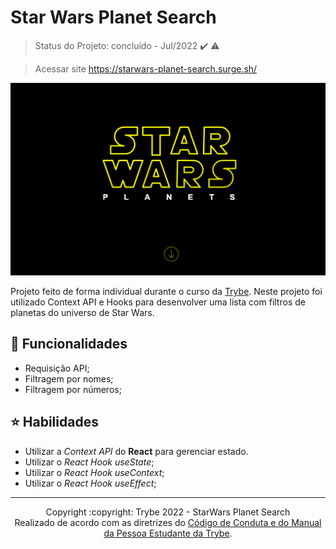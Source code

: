 # Star Wars Planet Search
> Status do Projeto: concluído - Jul/2022 :heavy_check_mark: :warning:

> Acessar site https://starwars-planet-search.surge.sh/
<img width="980px" src="https://github.com/itscacauinpt/starwars-planet-search/blob/main/starwars-preview.png">

Projeto feito de forma individual durante o curso da [Trybe](https://www.betrybe.com/). Neste projeto foi utilizado Context API e Hooks para desenvolver uma lista com filtros de planetas do universo de Star Wars.

## 🔧 Funcionalidades
  * Requisição API;
  * Filtragem por nomes;
  * Filtragem por números;

## :star: Habilidades 
  * Utilizar a _Context API_ do **React** para gerenciar estado.
  * Utilizar o _React Hook useState_;
  * Utilizar o _React Hook useContext_;
  * Utilizar o _React Hook useEffect_;
  
  <hr/>

<div align="center">Copyright :copyright: Trybe 2022 - StarWars Planet Search
<br/>
Realizado de acordo com as diretrizes do <a href="https://blog.betrybe.com/wp-content/uploads/2020/12/Código-de-Conduta-Trybe-1.pdf" >Código de Conduta e do Manual da Pessoa Estudante da Trybe</a>.</div>
